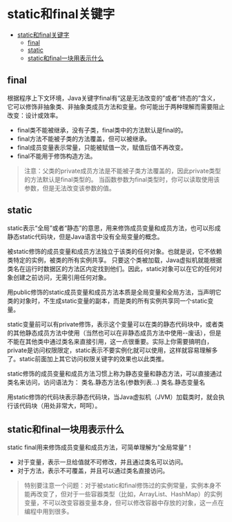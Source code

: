# static和final关键字

<!-- TOC -->

- [static和final关键字](#static和final关键字)
    - [final](#final)
    - [static](#static)
    - [static和final一块用表示什么](#static和final一块用表示什么)

<!-- /TOC -->

## final

根据程序上下文环境，Java关键字final有“这是无法改变的”或者“终态的”含义，它可以修饰非抽象类、非抽象类成员方法和变量。你可能出于两种理解而需要阻止改变：设计或效率。
- final类不能被继承，没有子类，final类中的方法默认是final的。
- final方法不能被子类的方法覆盖，但可以被继承。
- final成员变量表示常量，只能被赋值一次，赋值后值不再改变。
- final不能用于修饰构造方法。
> 注意：父类的private成员方法是不能被子类方法覆盖的，因此private类型的方法默认是final类型的。
当函数参数为final类型时，你可以读取使用该参数，但是无法改变该参数的值。

## static
static表示“全局”或者“静态”的意思，用来修饰成员变量和成员方法，也可以形成静态static代码块，但是Java语言中没有全局变量的概念。

被static修饰的成员变量和成员方法独立于该类的任何对象。也就是说，它不依赖类特定的实例，被类的所有实例共享。
只要这个类被加载，Java虚拟机就能根据类名在运行时数据区的方法区内定找到他们。因此，static对象可以在它的任何对象创建之前访问，无需引用任何对象。

用public修饰的static成员变量和成员方法本质是全局变量和全局方法，当声明它类的对象时，不生成static变量的副本，而是类的所有实例共享同一个static变量。
 
static变量前可以有private修饰，表示这个变量可以在类的静态代码块中，或者类的其他静态成员方法中使用（当然也可以在非静态成员方法中使用--废话），但是不能在其他类中通过类名来直接引用，这一点很重要。实际上你需要搞明白，private是访问权限限定，static表示不要实例化就可以使用，这样就容易理解多了。static前面加上其它访问权限关键字的效果也以此类推。
 
static修饰的成员变量和成员方法习惯上称为静态变量和静态方法，可以直接通过类名来访问，访问语法为：
类名.静态方法名(参数列表...) 
类名.静态变量名

用static修饰的代码块表示静态代码块，当Java虚拟机（JVM）加载类时，就会执行该代码块（用处非常大，呵呵）。


## static和final一块用表示什么

static final用来修饰成员变量和成员方法，可简单理解为“全局常量”！
- 对于变量，表示一旦给值就不可修改，并且通过类名可以访问。
- 对于方法，表示不可覆盖，并且可以通过类名直接访问。
       
> 特别要注意一个问题：对于被static和final修饰过的实例常量，实例本身不能再改变了，但对于一些容器类型（比如，ArrayList、HashMap）的实例变量，不可以改变容器变量本身，但可以修改容器中存放的对象，这一点在编程中用到很多。

